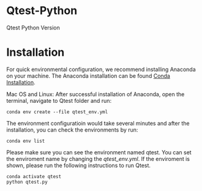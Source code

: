 # Qtest-Python
Qtest Python Version

# Installation
For quick environmental configuration, we recommend installing Anaconda on your machine. The Anaconda installation can be found [Conda Installation](https://docs.conda.io/projects/conda/en/latest/user-guide/getting-started.html).

Mac OS and Linux: After successful installation of Anaconda, open the terminal, navigate to Qtest folder and run:
```
conda env create --file qtest_env.yml
```

The environment configuratioin would take several minutes and after the installation, you can check the environments by run:
```
conda env list
```
Please make sure you can see the environment named qtest. You can set the enviroment name by changing the *qtest_env.yml*. If the enviroment is shown, please run the following instructions to run Qtest.
```
conda activate qtest
python qtest.py
```
